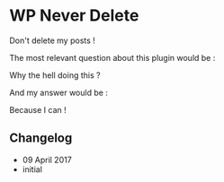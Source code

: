 # WP Never Delete

Don't delete my posts !

The most relevant question about this plugin would be : 

Why the hell doing this ? 

And my answer would be :

Because I can !

## Changelog

* 09 April 2017
* initial
